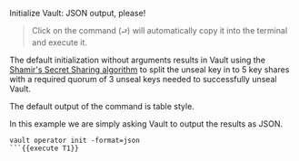 Initialize Vault: JSON output, please!


> Click on the command (`⮐`) will automatically copy it into the terminal and execute it.

The default initialization without arguments results in Vault using the [Shamir's Secret Sharing algorithm](https://en.wikipedia.org/wiki/Shamir%27s_Secret_Sharing) to split the unseal key in to 5 key shares with a required quorum of 3 unseal keys needed to successfully unseal Vault.

The default output of the command is table style.

In this example we are simply asking Vault to output the results as JSON.

```
vault operator init -format=json
```{{execute T1}}
